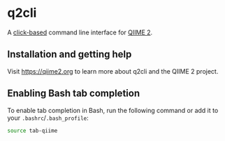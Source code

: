 # q2cli
A [click-based](http://click.pocoo.org/) command line interface for [QIIME 2](https://github.com/qiime2/qiime2).

## Installation and getting help

Visit https://qiime2.org to learn more about q2cli and the QIIME 2 project.

## Enabling Bash tab completion

To enable tab completion in Bash, run the following command or add it to your `.bashrc`/`.bash_profile`:

```bash
source tab-qiime
```

